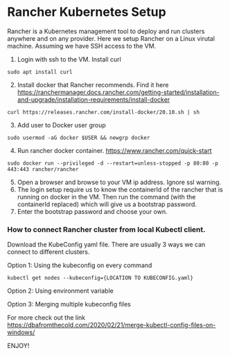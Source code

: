 # Rancher Kubernetes Setup
Rancher is a Kubernetes management tool to deploy and run clusters anywhere and on any provider. Here we setup Rancher on a Linux virutal machine. Assuming we have SSH access to the VM.

1. Login with ssh to the VM. Install curl
```
sudo apt install curl
```
2. Install docker that Rancher recommends. Find it here https://ranchermanager.docs.rancher.com/getting-started/installation-and-upgrade/installation-requirements/install-docker
```
curl https://releases.rancher.com/install-docker/20.10.sh | sh
```
3. Add user to Docker user group
```
sudo usermod -aG docker $USER && newgrp docker
```
4. Run rancher docker container. https://www.rancher.com/quick-start
```
sudo docker run --privileged -d --restart=unless-stopped -p 80:80 -p 443:443 rancher/rancher
```
5. Open a browser and browse to your VM ip address. Ignore ssl warning.
6. The login setup require us to know the containerId of the rancher that is running on docker in the VM. Then run the command (with the containerId replaced) which will give us a bootstrap password. 
7. Enter the bootstrap password and choose your own.


### How to connect Rancher cluster from local Kubectl client.
Download the KubeConfig yaml file. There are usually 3 ways we can connect to different clusters.

Option 1: Using the kubeconfig on every command
```
kubectl get nodes --kubeconfig={LOCATION TO KUBECONFIG.yaml}
```
Option 2: Using environment variable

Option 3: Merging multiple kubeconfig files

For more check out the link https://dbafromthecold.com/2020/02/21/merge-kubectl-config-files-on-windows/

ENJOY!


